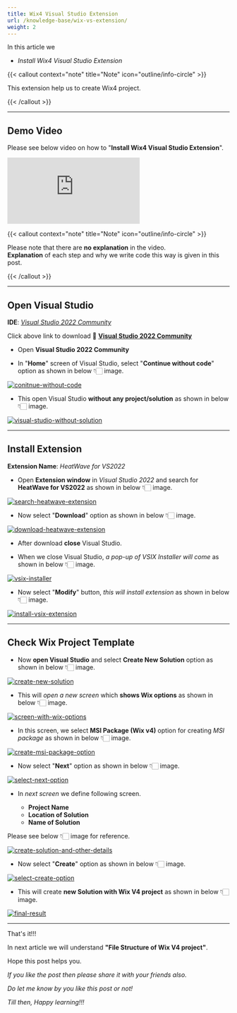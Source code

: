 ```yaml
---
title: Wix4 Visual Studio Extension
url: /knowledge-base/wix-vs-extension/
weight: 2
---
```


In this article we 

- _Install Wix4 Visual Studio Extension_

{{< callout context="note" title="Note" icon="outline/info-circle" >}}

This extension help us to create Wix4 project.

{{< /callout >}}

---

## Demo Video

Please see below video on how to "**Install Wix4 Visual Studio Extension**".

<iframe src="https://www.youtube.com/embed/hMUPo5X67_k" frameborder="0" allowfullscreen></iframe>
<br>

{{< callout context="note" title="Note" icon="outline/info-circle" >}}

Please note that there are **no explanation** in the video.<br/>
**Explanation** of each step and why we write code this way is given in this post.

{{< /callout >}}

---

## Open Visual Studio

**IDE**: _[Visual Studio 2022 Community](https://visualstudio.microsoft.com/vs/community/)_

Click above link to download 🚀 **[Visual Studio 2022 Community](https://visualstudio.microsoft.com/vs/community/)**

- Open **Visual Studio 2022 Community**

- In "**Home**" screen of Visual Studio, select "**Continue without code**" option as shown in below 👇🏻 image.

[![conitnue-without-code](wix4-introduction/conitnue-without-code.png)](wix4-introduction/conitnue-without-code.png)

- This open Visual Studio **without any project/solution** as shown in below 👇🏻 image.

[![visual-studio-without-solution](wix4-introduction/visual-studio-without-solution.png)](wix4-introduction/visual-studio-without-solution.png)

---

## Install Extension

**Extension Name**: _HeatWave for VS2022_

- Open **Extension window** in _Visual Studio 2022_ and search for __HeatWave for VS2022__ as shown in below 👇🏻 image.

[![search-heatwave-extension](wix-vs-extension/search-heatwave-extension.gif)](wix-vs-extension/search-heatwave-extension.gif)

- Now select "**Download**" option as shown in below 👇🏻 image.

[![download-heatwave-extension](wix-vs-extension/download-heatwave-extension.gif)](wix-vs-extension/download-heatwave-extension.gif)

- After download **close** Visual Studio.

- When we close Visual Studio, _a pop-up of VSIX Installer will come_ as shown in below 👇🏻 image.

[![vsix-installer](wix-vs-extension/vsix-installer.png)](wix-vs-extension/vsix-installer.png)

- Now select "**Modify**" button, _this will install extension_ as shown in below 👇🏻 image.

[![install-vsix-extension](wix-vs-extension/install-vsix-extension.gif)](wix-vs-extension/install-vsix-extension.gif)

---

## Check Wix Project Template

- Now **open Visual Studio** and select **Create New Solution** option as shown in below 👇🏻 image.

[![create-new-solution](wix-vs-extension/create-new-solution.png)](wix-vs-extension/create-new-solution.png)

- This will _open a new screen_ which **shows Wix options** as shown in below 👇🏻 image.

[![screen-with-wix-options](wix-vs-extension/screen-with-wix-options.png)](wix-vs-extension/screen-with-wix-options.png)

- In this screen, we select **MSI Package (Wix v4)** option for creating _MSI package_ as shown in below 👇🏻 image.

[![create-msi-package-option](wix-vs-extension/create-msi-package-option.png)](wix-vs-extension/create-msi-package-option.png)

- Now select "**Next**" option as shown in below 👇🏻 image.

[![select-next-option](wix-vs-extension/select-next-option.png)](wix-vs-extension/select-next-option.png)

- In _next screen_ we define following screen.

  - **Project Name**
  - **Location of Solution**
  - **Name of Solution**

Please see below 👇🏻 image for reference.

[![create-solution-and-other-details](wix-vs-extension/create-solution-and-other-details.png)](wix-vs-extension/create-solution-and-other-details.png)

- Now select "**Create**" option as shown in below 👇🏻 image.

[![select-create-option](wix-vs-extension/select-create-option.png)](wix-vs-extension/select-create-option.png)

- This will create **new Solution with Wix V4 project** as shown in below 👇🏻 image.

[![final-result](wix-vs-extension/final-result.gif)](wix-vs-extension/final-result.gif)


---

That's it!!! 

In next article we will understand **"File Structure of Wix V4 project"**.

Hope this post helps you.

*If you like the post then please share it with your friends also.*

*Do let me know by you like this post or not!*

*Till then, Happy learning!!!*